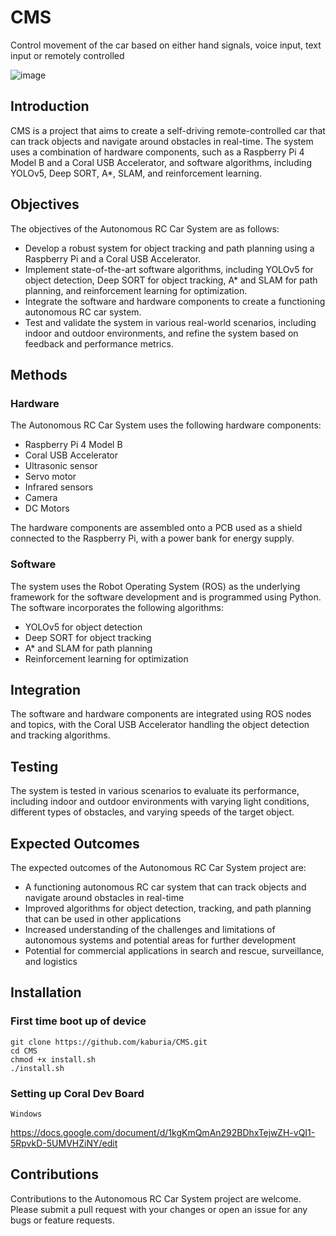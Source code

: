 # CMS

Control movement of the car based on either hand signals, voice input, text input or remotely controlled

<!-- [image](https://user-images.githubusercontent.com/88529649/211144449-fdc1ea0e-d5b2-4542-a7a4-0237eeda202b.png) -->
![image](https://user-images.githubusercontent.com/88529649/227775070-3eb1a834-d7ed-4acf-bfbc-1aae2de536d4.png)


## Introduction
CMS is a project that aims to create a self-driving remote-controlled car that can track objects and navigate around obstacles in real-time. The system uses a combination of hardware components, such as a Raspberry Pi 4 Model B and a Coral USB Accelerator, and software algorithms, including YOLOv5, Deep SORT, A*, SLAM, and reinforcement learning.

## Objectives
The objectives of the Autonomous RC Car System are as follows:

* Develop a robust system for object tracking and path planning using a Raspberry Pi and a Coral USB Accelerator.
* Implement state-of-the-art software algorithms, including YOLOv5 for object detection, Deep SORT for object tracking, A* and SLAM for path planning, and reinforcement learning for optimization.
* Integrate the software and hardware components to create a functioning autonomous RC car system.
* Test and validate the system in various real-world scenarios, including indoor and outdoor environments, and refine the system based on feedback and performance metrics.

## Methods
### Hardware
The Autonomous RC Car System uses the following hardware components:

* Raspberry Pi 4 Model B
* Coral USB Accelerator
* Ultrasonic sensor
* Servo motor
* Infrared sensors
* Camera
* DC Motors

The hardware components are assembled onto a PCB used as a shield connected to the Raspberry Pi, with a power bank for energy supply.

### Software
The system uses the Robot Operating System (ROS) as the underlying framework for the software development and is programmed using Python. The software incorporates the following algorithms:

* YOLOv5 for object detection
* Deep SORT for object tracking
* A* and SLAM for path planning
* Reinforcement learning for optimization

## Integration
The software and hardware components are integrated using ROS nodes and topics, with the Coral USB Accelerator handling the object detection and tracking algorithms.

## Testing
The system is tested in various scenarios to evaluate its performance, including indoor and outdoor environments with varying light conditions, different types of obstacles, and varying speeds of the target object.

## Expected Outcomes
The expected outcomes of the Autonomous RC Car System project are:

* A functioning autonomous RC car system that can track objects and navigate around obstacles in real-time
* Improved algorithms for object detection, tracking, and path planning that can be used in other applications
* Increased understanding of the challenges and limitations of autonomous systems and potential areas for further development
* Potential for commercial applications in search and rescue, surveillance, and logistics


## Installation

### First time boot up of device
```
git clone https://github.com/kaburia/CMS.git
cd CMS
chmod +x install.sh
./install.sh
```
### Setting up Coral Dev Board 
``Windows``

https://docs.google.com/document/d/1kgKmQmAn292BDhxTejwZH-vQI1-5RpvkD-5UMVHZiNY/edit

## Contributions
Contributions to the Autonomous RC Car System project are welcome. Please submit a pull request with your changes or open an issue for any bugs or feature requests.
